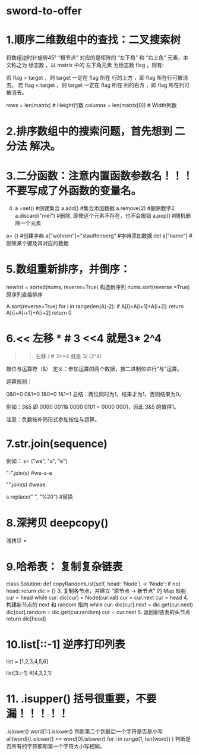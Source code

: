# sword-to-offer
# 1.顺序二维数组中的查找：二叉搜索树
将数组逆时针旋转45°
“根节点” 对应的是矩阵的 “左下角” 和 “右上角” 元素，本文称之为 标志数 ，以 matrix 中的 左下角元素 为标志数 flag ，则有:

若 flag > target ，则 target 一定在 flag 所在 行的上方 ，即 flag 所在行可被消去。
若 flag < target ，则 target 一定在 flag 所在 列的右方 ，即 flag 所在列可被消去。

rows = len(matrix) # Height行数
columns = len(matrix[0]) # Width列数

# 2.排序数组中的搜索问题，首先想到 二分法 解决。

# 3.二分函数：注意内置函数参数名！！！不要写成了外函数的变量名。

4. a =set() #创建集合
a.add() #集合添加数据
a.remove(2) #删除数字2
a.discard("mei") #删除, 即使这个元素不存在，也不会报错
a.pop() #随机删除一个元素

a= {} #创建字典
a["wohnen"]="stauffenberg" #字典添加数据
del a["name"] #删除某个键及其对应的数据

# 5.数组重新排序，并倒序：
newlist = sorted(nums, reverse=True) 构造新序列
nums.sort(reverse =True) 原序列直接排序

A.sort(reverse=True)
for i in range(len(A)-2):
if A[i]<A[i+1]+A[i+2]:
return A[i]+A[i+1]+A[i+2]
return 0

# 6.<< 左移 *      # 3 <<4 就是3* 2^4

>> 右移 /        # 3>>4 就是 3/ (2^4)

按位与运算符（&）
定义：参加运算的两个数据，按二进制位进行"与"运算。

运算规则：

0&0=0 0&1=0 1&0=0 1&1=1
总结：两位同时为1，结果才为1，否则结果为0。

例如：3&5 即 0000 0011& 0000 0101 = 0000 0001，因此 3&5 的值得1。

注意：负数按补码形式参加按位与运算。

# 7.str.join(sequence)
例如：
s= ("we", "a", "e")

“-”.join(s) #we-a-e

"".join(s) #weae

s.replace(" ", "%20") #替换

# 8.深拷贝 deepcopy()

浅拷贝 =

# 9.哈希表： 复制复杂链表
class Solution:
def copyRandomList(self, head: 'Node') -> 'Node':
if not head: return
dic = {}
3. 复制各节点，并建立 “原节点 -> 新节点” 的 Map 映射
cur = head
while cur:
dic[cur] = Node(cur.val)
cur = cur.next
cur = head
4. 构建新节点的 next 和 random 指向
while cur:
dic[cur].next = dic.get(cur.next)
dic[cur].random = dic.get(cur.random)
cur = cur.next
5. 返回新链表的头节点
return dic[head]

# 10.list[::-1] 逆序打印列表

list = [1,2,3,4,5,6]

list[3::-1] #[4,3,2,1]

# 11.  .isupper() 括号很重要，不要漏！！！！！
.islower()
word[1:].islower() 判断第二个到最后一个字符是否是小写
all(word[i].islower() == word[0].islower() for i in range(1, len(word)) ) 判断是否所有的字符都和第一个字符大小写相同。
